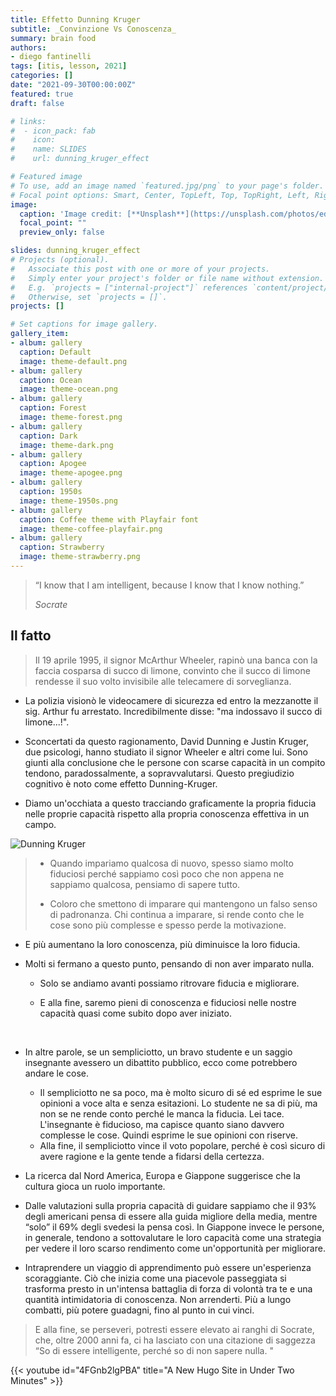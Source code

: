 ```yaml
---
title: Effetto Dunning Kruger
subtitle: _Convinzione Vs Conoscenza_
summary: brain food
authors:
- diego fantinelli
tags: [itis, lesson, 2021]
categories: []
date: "2021-09-30T00:00:00Z"
featured: true
draft: false

# links:
#  - icon_pack: fab
#    icon: 
#    name: SLIDES
#    url: dunning_kruger_effect

# Featured image
# To use, add an image named `featured.jpg/png` to your page's folder.
# Focal point options: Smart, Center, TopLeft, Top, TopRight, Left, Right, BottomLeft, Bottom, BottomRight
image:
  caption: 'Image credit: [**Unsplash**](https://unsplash.com/photos/edJCx-EOLxY)'
  focal_point: ""
  preview_only: false

slides: dunning_kruger_effect
# Projects (optional).
#   Associate this post with one or more of your projects.
#   Simply enter your project's folder or file name without extension.
#   E.g. `projects = ["internal-project"]` references `content/project/deep-learning/index.md`.
#   Otherwise, set `projects = []`.
projects: []

# Set captions for image gallery.
gallery_item:
- album: gallery
  caption: Default
  image: theme-default.png
- album: gallery
  caption: Ocean
  image: theme-ocean.png
- album: gallery
  caption: Forest
  image: theme-forest.png
- album: gallery
  caption: Dark
  image: theme-dark.png
- album: gallery
  caption: Apogee
  image: theme-apogee.png
- album: gallery
  caption: 1950s
  image: theme-1950s.png
- album: gallery
  caption: Coffee theme with Playfair font
  image: theme-coffee-playfair.png
- album: gallery
  caption: Strawberry
  image: theme-strawberry.png
---
```


<!-- {{< toc hide_on="xl" >}} -->

> “I know that I am intelligent, because I know that I know nothing.”
>
> _Socrate_

## Il fatto

>Il 19 aprile 1995, il signor McArthur Wheeler, rapinò una banca con la faccia cosparsa di succo di limone,
 convinto che il succo di limone rendesse il suo volto invisibile alle telecamere di sorveglianza.

- La polizia visionò le videocamere di sicurezza ed entro la mezzanotte il sig. Arthur fu arrestato. Incredibilmente disse: "ma indossavo il succo di limone...!".

- Sconcertati da questo ragionamento, David Dunning e Justin Kruger, due psicologi, hanno studiato il signor Wheeler e altri come lui. Sono giunti alla conclusione che le persone con scarse capacità in un compito tendono, paradossalmente, a sopravvalutarsi. Questo pregiudizio cognitivo è noto come effetto Dunning-Kruger.

- Diamo un'occhiata a questo tracciando graficamente la propria fiducia nelle proprie capacità rispetto alla propria conoscenza effettiva in un campo.

![Dunning Kruger](https://thehrbpstory.files.wordpress.com/2017/11/dunning-kruger-0011-e1511849012667.jpg)

> - Quando impariamo qualcosa di nuovo, spesso siamo molto fiduciosi perché sappiamo così poco che non appena ne sappiamo qualcosa, pensiamo di sapere tutto.
>
> - Coloro che smettono di imparare qui mantengono un falso senso di padronanza. Chi continua a imparare, si rende conto che le cose sono più complesse e spesso perde la motivazione.

- E più aumentano la loro conoscenza, più diminuisce la loro fiducia.

- Molti si fermano a questo punto, pensando di non aver imparato nulla.

  - Solo se andiamo avanti possiamo ritrovare fiducia e migliorare.

  - E alla fine, saremo pieni di conoscenza e fiduciosi nelle nostre capacità quasi come subito dopo aver iniziato.

<br>

- In altre parole, se un sempliciotto, un bravo studente e un saggio insegnante avessero un dibattito pubblico, ecco come potrebbero andare le cose.
  - Il sempliciotto ne sa poco, ma è molto sicuro di sé ed esprime le sue opinioni a voce alta e senza esitazioni. Lo studente ne sa di più, ma non se ne rende conto perché le manca la fiducia. Lei tace. L'insegnante è fiducioso, ma capisce quanto siano davvero complesse le cose. Quindi esprime le sue opinioni con riserve.
  - Alla fine, il sempliciotto vince il voto popolare, perché è così sicuro di avere ragione e la gente tende a fidarsi della certezza.

- La ricerca dal Nord America, Europa e Giappone suggerisce che la cultura gioca un ruolo importante.

- Dalle valutazioni sulla propria capacità di guidare sappiamo che il 93% degli americani pensa di essere alla guida migliore della media, mentre “solo” il 69% degli svedesi la pensa così. In Giappone invece le persone, in generale, tendono a sottovalutare le loro capacità come una strategia per vedere il loro scarso rendimento come un'opportunità per migliorare.

- Intraprendere un viaggio di apprendimento può essere un'esperienza scoraggiante. Ciò che inizia come una piacevole passeggiata si trasforma presto in un'intensa battaglia di forza di volontà tra te e una quantità intimidatoria di conoscenza. Non arrenderti. Più a lungo combatti, più potere guadagni, fino al punto in cui vinci.

>E alla fine, se perseveri, potresti essere elevato ai ranghi di Socrate, che, oltre 2000 anni fa, ci ha lasciato con una citazione di saggezza “So di essere intelligente, perché so di non sapere nulla. "

{{< youtube id="4FGnb2lgPBA" title="A New Hugo Site in Under Two Minutes" >}}

